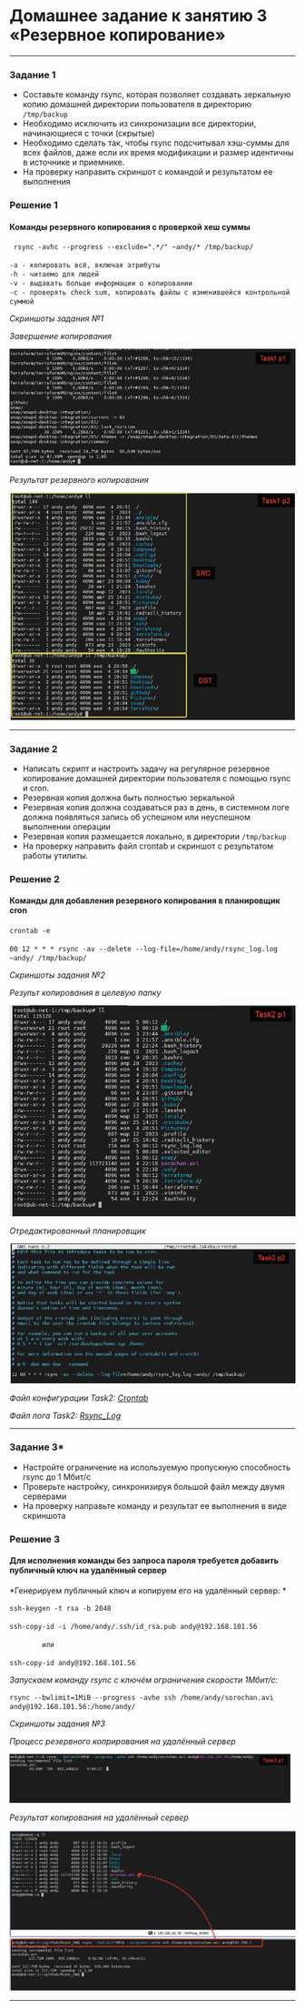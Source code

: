 # Домашнее задание к занятию 3 «Резервное копирование»

 ---

### Задание 1

- Составьте команду rsync, которая позволяет создавать зеркальную копию домашней директории пользователя в директорию `/tmp/backup`
- Необходимо исключить из синхронизации все директории, начинающиеся с точки (скрытые)
- Необходимо сделать так, чтобы rsync подсчитывал хэш-суммы для всех файлов, даже если их время модификации и размер идентичны в источнике и приемнике.
- На проверку направить скриншот с командой и результатом ее выполнения


### Решение 1

#### Команды резервного копирования с проверкой хеш суммы


	 rsync -avhc --progress --exclude=".*/" ~andy/* /tmp/backup/
	
	-a - копировать всё, включая атрибуты
	-h - читаемо для людей
	-v - выдавать больше информации о копировании
	-с - проверять check sum, копировать файлы с изменившейся контрольной суммой


  *Скриншоты задания №1*

*Завершение копирования*

![Commit Task1](https://github.com/AndrewZnamenskiy/Rsync_HW/blob/main/img/task1p1.png)

*Результат резервного копирования*

![Commit Task1](https://github.com/AndrewZnamenskiy/Rsync_HW/blob/main/img/task1p2.png)


 ---

### Задание 2

- Написать скрипт и настроить задачу на регулярное резервное копирование домашней директории пользователя с помощью rsync и cron.
- Резервная копия должна быть полностью зеркальной
- Резервная копия должна создаваться раз в день, в системном логе должна появляться запись об успешном или неуспешном выполнении операции
- Резервная копия размещается локально, в директории `/tmp/backup`
- На проверку направить файл crontab и скриншот с результатом работы утилиты.


### Решение 2

#### Команды для добавления резервного копирования в планировщик cron

	
	crontab -e

	00 12 * * * rsync -av --delete --log-file=/home/andy/rsync_log.log ~andy/ /tmp/backup/



  *Скриншоты задания №2*

*Результ копирования в целевую папку*

![Commit Task2](https://github.com/AndrewZnamenskiy/Rsync_HW/blob/main/img/task2p1.png)


*Отредактированный планировщик*

![Commit Task2](https://github.com/AndrewZnamenskiy/Rsync_HW/blob/main/img/task2p2.png)


*Файл конфигурации Task2: [Crontab](task2-cfg/crontab)*

*Файл лога Task2: [Rsync_Log](task2-cfg/rsync_log.log)*


 ---


### Задание 3*
- Настройте ограничение на используемую пропускную способность rsync до 1 Мбит/c
- Проверьте настройку, синхронизируя большой файл между двумя серверами
- На проверку направьте команду и результат ее выполнения в виде скриншота

### Решение 3

#### Для исполнения команды без запроса пароля требуется добавить публичный ключ на удалённый сервер

*Генерируем публичный ключ и копируем его на удалённый сервер: *

	ssh-keygen -t rsa -b 2048

	ssh-copy-id -i /home/andy/.ssh/id_rsa.pub andy@192.168.101.56

			или

	ssh-copy-id andy@192.168.101.56

*Запускаем команду rsync с ключём ограничения скорости 1Мбит/c:*

	rsync --bwlimit=1MiB --progress -avhe ssh /home/andy/sorochan.avi andy@192.168.101.56:/home/andy/


  *Скриншоты задания №3*

  *Процесс резервного коприрования на удалённый сервер*

![Commit Task3](https://github.com/AndrewZnamenskiy/Rsync_HW/blob/main/img/task3p1.png)

  *Результат копирования на удалённый сервер*

![Commit Task3](https://github.com/AndrewZnamenskiy/Rsync_HW/blob/main/img/task3p2.png)


-----
